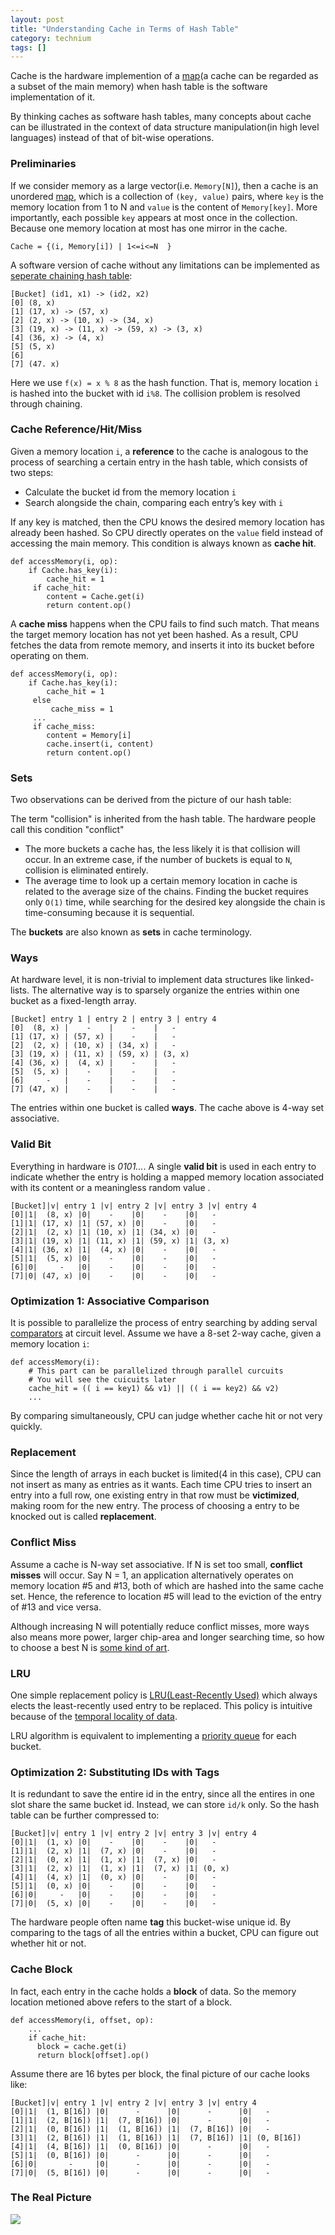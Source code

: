 ```yaml
---
layout: post
title: "Understanding Cache in Terms of Hash Table"
category: technium
tags: []
---
```


Cache is the hardware implemention of a [map](http://en.wikipedia.org/wiki/Associative_array)(a cache can be regarded as a subset of the main memory)  when hash table is the software implementation of it.

By thinking caches as software hash tables, many concepts about cache can be illustrated in the context of data structure manipulation(in high level languages) instead of  that of bit-wise operations. 


### Preliminaries

If we consider memory as a large vector(i.e. `Memory[N]`), then a cache is an unordered [map](http://en.wikipedia.org/wiki/Associative_array), which is a collection of `(key, value)` pairs, where `key` is the memory location from 1 to N and `value` is the content of `Memory[key]`. More importantly, each possible `key` appears at most once in the collection. Because one memory location at most has one mirror in the cache. 

	Cache = {(i, Memory[i]) | 1<=i<=N  }

A software version of cache without any limitations can be implemented as [seperate chaining hash table](http://en.wikipedia.org/wiki/Hash_table#Separate_chaining):

	[Bucket] (id1, x1) -> (id2, x2)
	[0] (8, x)
	[1] (17, x) -> (57, x)
	[2] (2, x) -> (10, x) -> (34, x)
	[3] (19, x) -> (11, x) -> (59, x) -> (3, x)
	[4] (36, x) -> (4, x)
	[5] (5, x)
	[6]  
	[7] (47. x)

Here we use `f(x) = x % 8` as the hash function. That is, memory location `i` is hashed into the bucket with id  `i%8`. The collision problem is resolved through chaining.


### Cache Reference/Hit/Miss

Given a memory location `i`, a **reference** to the cache is analogous to the process of searching a certain entry in the hash table, which consists of two steps:

*  Calculate the bucket id from the memory location `i`
*  Search alongside the chain, comparing each entry’s key with `i`

If any key is matched, then the CPU knows the desired memory location has already been hashed. So CPU directly operates on the `value` field instead of accessing the main memory. This condition is always known as **cache hit**.

	def accessMemory(i, op):
	    if Cache.has_key(i):
		    cache_hit = 1
		 if cache_hit:
		    content = Cache.get(i)
		    return content.op()

A **cache miss** happens when the CPU fails to find such match. That means the target memory location has not yet been hashed. As a result, CPU fetches the data from remote memory, and inserts it into its bucket before operating on them.

	def accessMemory(i, op):
	    if Cache.has_key(i):
		    cache_hit = 1
		 else
		 	 cache_miss = 1
	     ...
	     if cache_miss:
	     	content = Memory[i]
	        cache.insert(i, content)
	        return content.op()

### Sets

Two observations can be derived from the picture of our hash table:

<span class="sidenote">The term "collision" is inherited from the hash table. The hardware people call this condition "conflict" </span>

* The more buckets a cache has, the less likely it is that collision will occur. In an extreme case, if the number of buckets is equal to  `N`, collision is eliminated entirely. 
* The average time to look up a certain memory location in cache is related to the average size of the chains. Finding the bucket requires only `O(1)` time, while searching for the desired key alongside the chain is time-consuming because it is sequential.

The **buckets** are also known as **sets** in cache terminology.


### Ways

At hardware level, it is non-trivial to implement data structures like linked-lists. 
The alternative way is to sparsely organize the entries within one bucket as a fixed-length array.

	[Bucket] entry 1 | entry 2 | entry 3 | entry 4
	[0]  (8, x) |    -    |    -    |   -
	[1] (17, x) | (57, x) |    -    |   -
	[2]  (2, x) | (10, x) | (34, x) |   -
	[3] (19, x) | (11, x) | (59, x) | (3, x)
	[4] (36, x) |  (4, x) |    -    |   -
	[5]  (5, x) |    -    |    -    |   -  
	[6]     -   |    -    |    -    |   -  
	[7] (47, x) |    -    |    -    |   -  

The entries within one bucket is called **ways**. The cache above is 4-way set associative.

### Valid Bit

Everything in hardware is *0101...*. A single **valid bit** is used in each entry to indicate whether the entry is holding a mapped memory location associated with its content or a meaningless random value . 

	[Bucket]|v| entry 1 |v| entry 2 |v| entry 3 |v| entry 4
	[0]|1|  (8, x) |0|    -    |0|    -    |0|   -
	[1]|1| (17, x) |1| (57, x) |0|    -    |0|   -
	[2]|1|  (2, x) |1| (10, x) |1| (34, x) |0|   -
	[3]|1| (19, x) |1| (11, x) |1| (59, x) |1| (3, x)
	[4]|1| (36, x) |1|  (4, x) |0|    -    |0|   -
	[5]|1|  (5, x) |0|    -    |0|    -    |0|   -  
	[6]|0|     -   |0|    -    |0|    -    |0|   -  
	[7]|0| (47, x) |0|    -    |0|    -    |0|   -

### Optimization 1: Associative Comparison 

It is possible to parallelize the process of entry searching by adding serval [comparators](http://en.wikipedia.org/wiki/Digital_comparator) at circuit level. Assume we have a 8-set 2-way cache, given a memory location `i`:

	def accessMemory(i):
	    # This part can be parallelized through parallel curcuits
	    # You will see the cuicuits later
	    cache_hit = (( i == key1) && v1) || (( i == key2) && v2)
	    ...

By comparing simultaneously, CPU can judge whether cache hit or not very quickly.


### Replacement

Since the length of arrays in each bucket is limited(4 in this case), CPU can not insert as many as entries as it wants. Each time CPU tries to insert an entry into a full row, one existing entry in that row must be **victimized**, making room for the new entry. The process of choosing a entry to be knocked out is called **replacement**.

### Conflict Miss

Assume a cache is N-way set associative. If N is set too small, **conflict misses** will occur. Say N = 1, an application alternatively operates on memory location #5 and #13, both of which are hashed into the same cache set.  Hence, the reference to location #5 will lead to the eviction of the entry of #13 and vice versa.

Although increasing N will potentially reduce conflict misses, more ways also means more power, larger chip-area and longer searching time, so how to choose a best N is [some kind of art](https://www.google.com.hk/search?q=Six+Basic+Cache+Optimizations&oq=Six+Basic+Cache+Optimizations).


### LRU

One simple replacement policy is [LRU(Least-Recently Used)](http://en.wikipedia.org/wiki/LRU) which always elects the least-recently used entry to be replaced. This policy is intuitive because of the [temporal locality of data](http://en.wikipedia.org/wiki/Locality_of_reference).

LRU algorithm is equivalent to implementing a [priority queue](http://en.wikipedia.org/wiki/Priority_queue) for each bucket.


### Optimization 2: Substituting IDs with Tags

It is redundant to save the entire id in the entry, since all the entires in one slot share the same bucket id. Instead, we can store `id/k` only. So the hash table can be further compressed to:

	[Bucket]|v| entry 1 |v| entry 2 |v| entry 3 |v| entry 4
	[0]|1|  (1, x) |0|    -    |0|    -    |0|   -
	[1]|1|  (2, x) |1|  (7, x) |0|    -    |0|   -
	[2]|1|  (0, x) |1|  (1, x) |1|  (7, x) |0|   -
	[3]|1|  (2, x) |1|  (1, x) |1|  (7, x) |1| (0, x)
	[4]|1|  (4, x) |1|  (0, x) |0|    -    |0|   -
	[5]|1|  (0, x) |0|    -    |0|    -    |0|   -  
	[6]|0|     -   |0|    -    |0|    -    |0|   -  
	[7]|0|  (5, x) |0|    -    |0|    -    |0|   -

The hardware people often name **tag** this bucket-wise unique id. By comparing to the tags of all the entries within a bucket, CPU can figure out whether hit or not.


### Cache Block

In fact, each entry in the cache holds a **block** of data. So the memory location metioned above refers to the start of a block. 

	def accessMemory(i, offset, op):
	    ...
	    if cache_hit:
		  block = cache.get(i)
		  return block[offset].op()

Assume there are 16 bytes per block, the final picture of our cache looks like:

	[Bucket]|v| entry 1 |v| entry 2 |v| entry 3 |v| entry 4
	[0]|1|  (1, B[16]) |0|      -      |0|      -      |0|   -
	[1]|1|  (2, B[16]) |1|  (7, B[16]) |0|      -      |0|   -
	[2]|1|  (0, B[16]) |1|  (1, B[16]) |1|  (7, B[16]) |0|   -
	[3]|1|  (2, B[16]) |1|  (1, B[16]) |1|  (7, B[16]) |1| (0, B[16])
	[4]|1|  (4, B[16]) |1|  (0, B[16]) |0|      -      |0|   -
	[5]|1|  (0, B[16]) |0|      -      |0|      -      |0|   -  
	[6]|0|       -     |0|      -      |0|      -      |0|   -  
	[7]|0|  (5, B[16]) |0|      -      |0|      -      |0|   -


### The Real Picture

![](http://ww3.sinaimg.cn/mw690/534218ffjw1ebcgaxt5guj20li0i6wg7.jpg)
